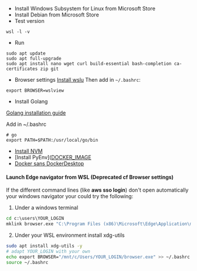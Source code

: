 - Install Windows Subsystem for Linux from Microsoft Store
- Install Debian from Microsoft Store
- Test version
```
wsl -l -v
```
- Run
```
sudo apt update
sudo apt full-upgrade
sudo apt install nano wget curl build-essential bash-completion ca-certificates zip git
```

- Browser settings
[Install wslu](https://wslutiliti.es/wslu/install.html)
Then add in `~/.bashrc`:
```
export BROWSER=wslview
```

- Install Golang

[Golang installation guide](https://go.dev/doc/install)

Add in ~/.bashrc
```
# go
export PATH=$PATH:/usr/local/go/bin
```

- [Install NVM](https://github.com/nvm-sh/nvm#install--update-script)
- [Install PyEnv]([DOCKER_IMAGE](https://github.com/pyenv/pyenv#automatic-installer)
- [Docker sans DockerDesktop](https://blog.lecacheur.com/2021/11/23/docker-sous-windows-wsl-2-sans-docker-desktop/)


#### Launch Edge navigator from WSL (Deprecated cf Browser settings)
If the different command lines (like **aws sso login**) don't open automatically your windows navigator your could try the following:

1. Under a windows terminal
```cmd
cd c:\users\YOUR_LOGIN
mklink browser.exe "C:\Program Files (x86)\Microsoft\Edge\Application\msedge.exe"
```

2. Under your WSL environment install xdg-utils
```bash
sudo apt install xdg-utils -y
# adapt YOUR_LOGIN with your own
echo export BROWSER="/mnt/c/Users/YOUR_LOGIN/browser.exe" >> ~/.bashrc
source ~/.bashrc
```
